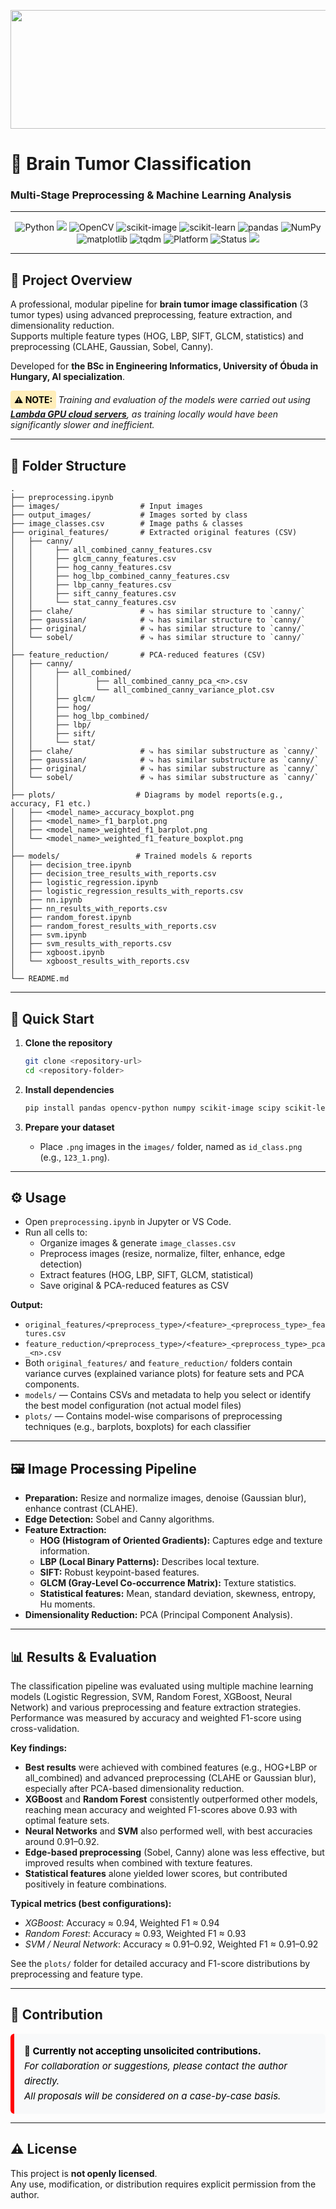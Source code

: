 <p align="left">
  <img src="https://aml.nik.uni-obuda.hu/themes/aml/assets/images/oe_nik_modern.png" width="1800" height="190" />
</p>

# 🧠 Brain Tumor Classification  
### Multi-Stage Preprocessing & Machine Learning Analysis

---

<div align="center">
  <img src="https://img.shields.io/badge/python-3.8%2B-blue?logo=python" alt="Python">
  <img src="https://img.shields.io/badge/jupyter-notebook-orange?logo=jupyter">
  <img src="https://img.shields.io/badge/opencv-4.x-green?logo=opencv" alt="OpenCV">
  <img src="https://img.shields.io/badge/scikit--image-0.19%2B-yellow?logo=scikit-image" alt="scikit-image">
  <img src="https://img.shields.io/badge/scikit--learn-1.0%2B-blueviolet?logo=scikit-learn" alt="scikit-learn">
  <img src="https://img.shields.io/badge/pandas-1.3%2B-lightgrey?logo=pandas" alt="pandas">
  <img src="https://img.shields.io/badge/made%20with-NumPy-blue?logo=numpy" alt="NumPy">
  <img src="https://img.shields.io/badge/matplotlib-3.4%2B-yellowgreen?logo=matplotlib" alt="matplotlib">
  <img src="https://img.shields.io/badge/tqdm-supported-brightgreen?logo=python" alt="tqdm">
  <img src="https://img.shields.io/badge/Platform-Windows%20%7C%20Linux-blue?logo=windows" alt="Platform">
  <img src="https://img.shields.io/badge/Status-Research%20Project-informational" alt="Status">
  <img src="https://img.shields.io/badge/License-Restricted-red">
</div>

---

## 📝 Project Overview

A professional, modular pipeline for **brain tumor image classification** (3 tumor types) using advanced preprocessing, feature extraction, and dimensionality reduction.  
Supports multiple feature types (HOG, LBP, SIFT, GLCM, statistics) and preprocessing (CLAHE, Gaussian, Sobel, Canny).

Developed for **the BSc in Engineering Informatics, University of Óbuda in Hungary, AI specialization**.

<p>
  <strong>
    <span style="background-color:#ffeeba; color:#000000; padding:6px; border-radius:4px; display:inline-block;">⚠️ NOTE:</span>
  </strong>
  <i>Training and evaluation of the models were carried out using 
  <a href="https://lambdalabs.com/" target="_blank"><strong>Lambda GPU cloud servers</strong></a>, 
  as training locally would have been significantly slower and inefficient.</i>
</p>



---

## 📁 Folder Structure

```
.
├── preprocessing.ipynb
├── images/                  # Input images
├── output_images/           # Images sorted by class
├── image_classes.csv        # Image paths & classes
├── original_features/       # Extracted original features (CSV)
│   ├── canny/
│   │     ├── all_combined_canny_features.csv
│   │     ├── glcm_canny_features.csv
│   │     ├── hog_canny_features.csv
│   │     ├── hog_lbp_combined_canny_features.csv
│   │     ├── lbp_canny_features.csv
│   │     ├── sift_canny_features.csv
│   │     └── stat_canny_features.csv
│   ├── clahe/               # ⤷ has similar structure to `canny/`
│   ├── gaussian/            # ⤷ has similar structure to `canny/`
│   ├── original/            # ⤷ has similar structure to `canny/`
│   └── sobel/               # ⤷ has similar structure to `canny/`
│
├── feature_reduction/       # PCA-reduced features (CSV)
│   ├── canny/
│   │     ├── all_combined/
│   │     │        ├── all_combined_canny_pca_<n>.csv
│   │     │        └── all_combined_canny_variance_plot.csv
│   │     ├── glcm/
│   │     ├── hog/
│   │     ├── hog_lbp_combined/
│   │     ├── lbp/
│   │     ├── sift/
│   │     └── stat/
│   ├── clahe/               # ⤷ has similar substructure as `canny/`
│   ├── gaussian/            # ⤷ has similar substructure as `canny/`
│   ├── original/            # ⤷ has similar substructure as `canny/`
│   └── sobel/               # ⤷ has similar substructure as `canny/`
│
├── plots/                  # Diagrams by model reports(e.g., accuracy, F1 etc.)
│   ├── <model_name>_accuracy_boxplot.png
│   ├── <model_name>_f1_barplot.png
│   ├── <model_name>_weighted_f1_barplot.png
│   └── <model_name>_weighted_f1_feature_boxplot.png
│
├── models/                 # Trained models & reports
│   ├── decision_tree.ipynb
│   ├── decision_tree_results_with_reports.csv
│   ├── logistic_regression.ipynb
│   ├── logistic_regression_results_with_reports.csv
│   ├── nn.ipynb
│   ├── nn_results_with_reports.csv
│   ├── random_forest.ipynb
│   ├── random_forest_results_with_reports.csv
│   ├── svm.ipynb
│   ├── svm_results_with_reports.csv
│   ├── xgboost.ipynb
│   └── xgboost_results_with_reports.csv
│
└── README.md

```

---

## 🚀 Quick Start

1. **Clone the repository**
   ```sh
   git clone <repository-url>
   cd <repository-folder>
   ```

2. **Install dependencies**
   ```sh
   pip install pandas opencv-python numpy scikit-image scipy scikit-learn matplotlib tqdm
   ```

3. **Prepare your dataset**
   - Place `.png` images in the `images/` folder, named as `id_class.png` (e.g., `123_1.png`).

---

## ⚙️ Usage

- Open `preprocessing.ipynb` in Jupyter or VS Code.
- Run all cells to:
  - Organize images & generate `image_classes.csv`
  - Preprocess images (resize, normalize, filter, enhance, edge detection)
  - Extract features (HOG, LBP, SIFT, GLCM, statistical)
  - Save original & PCA-reduced features as CSV

**Output:**
- `original_features/<preprocess_type>/<feature>_<preprocess_type>_features.csv`
- `feature_reduction/<preprocess_type>/<feature>_<preprocess_type>_pca_<n>.csv`
- Both `original_features/` and `feature_reduction/` folders contain variance curves (explained variance plots) for feature sets and PCA components.
- `models/` — Contains CSVs and metadata to help you select or identify the best model configuration (not actual model files)
- `plots/` — Contains model-wise comparisons of preprocessing techniques (e.g., barplots, boxplots) for each classifier

---

## 🖼️ Image Processing Pipeline

- **Preparation:** Resize and normalize images, denoise (Gaussian blur), enhance contrast (CLAHE).
- **Edge Detection:** Sobel and Canny algorithms.
- **Feature Extraction:**  
  - **HOG (Histogram of Oriented Gradients):** Captures edge and texture information.
  - **LBP (Local Binary Patterns):** Describes local texture.
  - **SIFT:** Robust keypoint-based features.
  - **GLCM (Gray-Level Co-occurrence Matrix):** Texture statistics.
  - **Statistical features:** Mean, standard deviation, skewness, entropy, Hu moments.
- **Dimensionality Reduction:** PCA (Principal Component Analysis).

---

## 📊 Results & Evaluation

The classification pipeline was evaluated using multiple machine learning models (Logistic Regression, SVM, Random Forest, XGBoost, Neural Network) and various preprocessing and feature extraction strategies. Performance was measured by accuracy and weighted F1-score using cross-validation.

**Key findings:**
- **Best results** were achieved with combined features (e.g., HOG+LBP or all_combined) and advanced preprocessing (CLAHE or Gaussian blur), especially after PCA-based dimensionality reduction.
- **XGBoost** and **Random Forest** consistently outperformed other models, reaching mean accuracy and weighted F1-scores above 0.93 with optimal feature sets.
- **Neural Networks** and **SVM** also performed well, with best accuracies around 0.91–0.92.
- **Edge-based preprocessing** (Sobel, Canny) alone was less effective, but improved results when combined with texture features.
- **Statistical features** alone yielded lower scores, but contributed positively in feature combinations.

**Typical metrics (best configurations):**
- *XGBoost*: Accuracy ≈ 0.94, Weighted F1 ≈ 0.94
- *Random Forest*: Accuracy ≈ 0.93, Weighted F1 ≈ 0.93
- *SVM / Neural Network*: Accuracy ≈ 0.91–0.92, Weighted F1 ≈ 0.91–0.92

See the `plots/` folder for detailed accuracy and F1-score distributions by preprocessing and feature type.

---

## 🤝 Contribution

<div style="background-color:#f8f9fa; border-left:6px solid red; padding:16px; border-radius:6px; font-size:15px; line-height:1.6;">
  <strong style="color:#000;">🚫 Currently not accepting unsolicited contributions.</strong><br>
  <i style="color:black;">For collaboration or suggestions, please contact the author directly.<br>
  All proposals will be considered on a case-by-case basis. </i>
</div>



---

## ⚠️ License

This project is **not openly licensed**.  
Any use, modification, or distribution requires explicit permission from the author.
